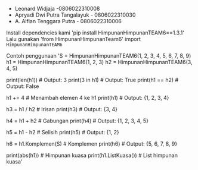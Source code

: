 - Leonard Widjaja -0806022310008
- Apryadi Dwi Putra Tangalayuk - 0806022310030
- A. Alfian Tenggara Putra - ⁠0806022310006

Install dependencies kami 'pip install HimpunanHimpunanTEAM6==1.3.1'
Lalu gunakan 'from HimpunanHimpunanTeam6' import ```HimpunanHimpunanTEAM6```

Contoh penggunaan
'S = HimpunanHimpunanTEAM6(1, 2, 3, 4, 5, 6, 7, 8, 9)
h1 = HimpunanHimpunanTEAM6(1, 2, 3)
h2 = HimpunanHimpunanTEAM6(3, 4, 5)

print(len(h1))  # Output: 3
print(3 in h1)  # Output: True
print(h1 == h2)  # Output: False

h1 += 4  # Menambah elemen 4 ke h1
print(h1)  # Output: {1, 2, 3, 4}

h3 = h1 / h2  # Irisan
print(h3)  # Output: {3, 4}

h4 = h1 + h2  # Gabungan
print(h4)  # Output: {1, 2, 3, 4, 5}

h5 = h1 - h2  # Selisih
print(h5)  # Output: {1, 2}

h6 = h1.Komplemen(S)  # Komplemen
print(h6)  # Output: {5, 6, 7, 8, 9}

print(abs(h1))  # Himpunan kuasa
print(h1.ListKuasa())  # List himpunan kuasa'
